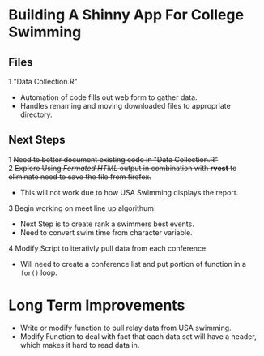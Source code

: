 
# Building A Shinny App For College Swimming  


## Files  

1 "Data Collection.R"
  + Automation of code fills out web form to gather data.
  + Handles renaming and moving downloaded files to appropriate directory. 

## Next Steps

1 ~~Need to better document existing code in "Data Collection.R"~~  
2 ~~Explore Using *Formated HTML* output in combination with **rvest** to eliminate need to save the file from firefox.~~   
  + This will not work due to how USA Swimming displays the report.  

3 Begin working on meet line up algorithum.  
  + Next Step is to create rank a swimmers best events.  
  + Need to convert swim time from character variable.  

4 Modify Script to iterativly pull data from each conference.  
  + Will need to create a conference list and put portion of function in a `for()` loop.  

# Long Term Improvements  

* Write or modify function to pull relay data from USA swimming.  
* Modify Function to deal with fact that each data set will have a header, which makes it hard to read data in.  
